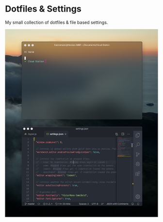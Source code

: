 # Dotfiles & Settings
My small collection of dotfiles & file based settings.

![Hyper & VS Code screenshot](Screenshots/hyper-vscode-warm.png)